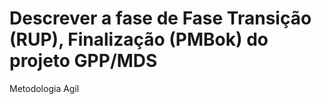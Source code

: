 # Descrever a fase de Fase Transição (RUP), Finalização (PMBok) do projeto GPP/MDS


Metodologia Agil